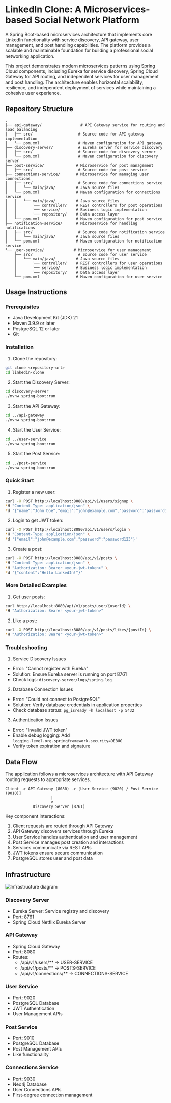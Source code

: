 # LinkedIn Clone: A Microservices-based Social Network Platform

A Spring Boot-based microservices architecture that implements core LinkedIn functionality with service discovery, API gateway, user management, and post handling capabilities. The platform provides a scalable and maintainable foundation for building a professional social networking application.

This project demonstrates modern microservices patterns using Spring Cloud components, including Eureka for service discovery, Spring Cloud Gateway for API routing, and independent services for user management and post handling. The architecture enables horizontal scalability, resilience, and independent deployment of services while maintaining a cohesive user experience.

## Repository Structure
```
.
├── api-gateway/                 # API Gateway service for routing and load balancing
│   ├── src/                    # Source code for API gateway implementation
│   └── pom.xml                 # Maven configuration for API gateway
├── discovery-server/           # Eureka server for service discovery
│   ├── src/                    # Source code for discovery server
│   └── pom.xml                 # Maven configuration for discovery server
├── post-service/              # Microservice for post management
│   ├── src/                    # Source code for post service
├── connections-service/       # Microservice for managing user connections
│   ├── src/                    # Source code for connections service
│   │   └── main/java/         # Java source files
│   └── pom.xml                # Maven configuration for connections service
│   │   └── main/java/         # Java source files
│   │       └── controller/    # REST controllers for post operations
│   │       └── service/       # Business logic implementation
│   │       └── repository/    # Data access layer
│   └── pom.xml                # Maven configuration for post service
├── notification-service/      # Microservice for handling notifications
│   ├── src/                    # Source code for notification service
│   │   └── main/java/         # Java source files
│   └── pom.xml                # Maven configuration for notification service
└── user-service/             # Microservice for user management
    ├── src/                    # Source code for user service
    │   └── main/java/         # Java source files
    │       └── controller/    # REST controllers for user operations
    │       └── service/       # Business logic implementation
    │       └── repository/    # Data access layer
    └── pom.xml                # Maven configuration for user service
```

## Usage Instructions
### Prerequisites
- Java Development Kit (JDK) 21
- Maven 3.9.9 or later
- PostgreSQL 12 or later
- Git

### Installation

1. Clone the repository:
```bash
git clone <repository-url>
cd linkedin-clone
```

2. Start the Discovery Server:
```bash
cd discovery-server
./mvnw spring-boot:run
```

3. Start the API Gateway:
```bash
cd ../api-gateway
./mvnw spring-boot:run
```

4. Start the User Service:
```bash
cd ../user-service
./mvnw spring-boot:run
```

5. Start the Post Service:
```bash
cd ../post-service
./mvnw spring-boot:run
```

### Quick Start

1. Register a new user:
```bash
curl -X POST http://localhost:8080/api/v1/users/signup \
*H "Content-Type: application/json" \
*d '{"name":"John Doe","email":"john@example.com","password":"password123"}'
```

2. Login to get JWT token:
```bash
curl -X POST http://localhost:8080/api/v1/users/login \
*H "Content-Type: application/json" \
*d '{"email":"john@example.com","password":"password123"}'
```

3. Create a post:
```bash
curl -X POST http://localhost:8080/api/v1/posts \
*H "Content-Type: application/json" \
*H "Authorization: Bearer <your-jwt-token>" \
*d '{"content":"Hello LinkedIn!"}'
```

### More Detailed Examples

1. Get user posts:
```bash
curl http://localhost:8080/api/v1/posts/user/{userId} \
*H "Authorization: Bearer <your-jwt-token>"
```

2. Like a post:
```bash
curl -X POST http://localhost:8080/api/v1/posts/likes/{postId} \
*H "Authorization: Bearer <your-jwt-token>"
```

### Troubleshooting

1. Service Discovery Issues
- Error: "Cannot register with Eureka"
- Solution: Ensure Eureka server is running on port 8761
- Check logs: `discovery-server/logs/spring.log`

2. Database Connection Issues
- Error: "Could not connect to PostgreSQL"
- Solution: Verify database credentials in application.properties
- Check database status: `pg_isready -h localhost -p 5432`

3. Authentication Issues
- Error: "Invalid JWT token"
- Enable debug logging: Add `logging.level.org.springframework.security=DEBUG`
- Verify token expiration and signature

## Data Flow
The application follows a microservices architecture with API Gateway routing requests to appropriate services.

```ascii
Client -> API Gateway (8080) -> [User Service (9020) / Post Service (9010)]
                    |
                    v
            Discovery Server (8761)
```

Key component interactions:
1. Client requests are routed through API Gateway
2. API Gateway discovers services through Eureka
3. User Service handles authentication and user management
4. Post Service manages post creation and interactions
5. Services communicate via REST APIs
6. JWT tokens ensure secure communication
7. PostgreSQL stores user and post data

## Infrastructure

![Infrastructure diagram](./docs/infra.svg)
### Discovery Server
- Eureka Server: Service registry and discovery
- Port: 8761
- Spring Cloud Netflix Eureka Server

### API Gateway
- Spring Cloud Gateway
- Port: 8080
- Routes:
  - /api/v1/users/** -> USER-SERVICE
  - /api/v1/posts/** -> POSTS-SERVICE
  - /api/v1/connections/** -> CONNECTIONS-SERVICE

### User Service
- Port: 9020
- PostgreSQL Database
- JWT Authentication
- User Management APIs

### Post Service
- Port: 9010
- PostgreSQL Database
- Post Management APIs
- Like functionality

### Connections Service
- Port: 9030
- Neo4j Database
- User Connections APIs
- First-degree connection management